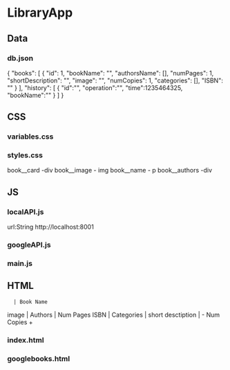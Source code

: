 # LibraryApp

## Data

### db.json
{
  "books": [
    {
      "id": 1,
      "bookName": "",
      "authorsName": [],
      "numPages": 1,
      "shortDescription": "",
      "image": "",
      "numCopies": 1,
      "categories": [],
      "ISBN": ""
    }
  ],
  "history": [
    {
        "id":"",
        "operation":"",
        "time":1235464325,
        "bookName":""
    }
  ]
}

## CSS

### variables.css

### styles.css

book__card -div
book__image - img
book__name - p
book__authors -div

## JS

### localAPI.js
url:String http://localhost:8001

### googleAPI.js

### main.js



## HTML

      | Book Name
image | Authors 
      | Num Pages ISBN
      | Categories
      | short desctiption
      | - Num Copies +


### index.html

### googlebooks.html

